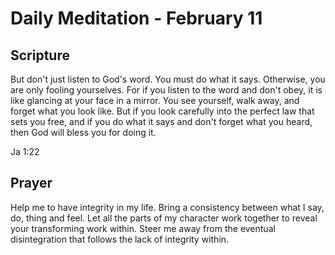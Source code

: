 # Daily Meditation - February 11

## Scripture

But don't just listen to God's word. You must do what it says. Otherwise, you
are only fooling yourselves. For if you listen to the word and don't obey, it is
like glancing at your face in a mirror. You see yourself, walk away, and forget
what you look like. But if you look carefully into the perfect law that sets you
free, and if you do what it says and don't forget what you heard, then God will
bless you for doing it.

Ja 1:22


## Prayer

Help me to have integrity in my life.  Bring a consistency between what I say,
do, thing and feel.  Let all the parts of my character work together to reveal
your transforming work within.  Steer me away from the eventual disintegration
that follows the lack of integrity within.
